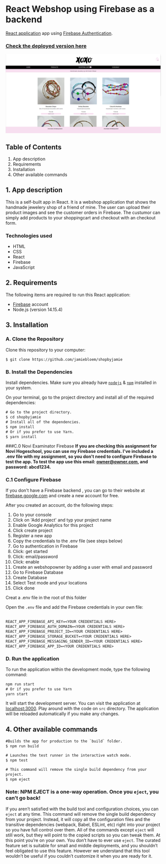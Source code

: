 # React Webshop using Firebase as a backend
[React application](https://github.nl/jamiebloem/shopbyjamie)  app using  [Firebase Authentication](https://firebase.google.com/docs/auth/).


### [Check the deployed version here](https://shopbyjamie.vercel.app/)

![img.png](img.png)


## Table of Contents
1. App description
2. Requirements
3. Installation
4. Other available commands

## 1.   App description
This is a self-built app in React. It is a webshop application that shows the handmade jewelery shop of a friend of mine. The user can upload their product images and see the customer orders in Firebase. The custumor can simply add products to your shoppingcart and checkout with an checkout form. 

### Technologies used
- HTML
- CSS
- React
- Firebase
- JavaScript

## 2.   Requirements
The following items are required to run this React application:
* [Firebase](#https://firebase.google.com/) account 
* Node.js (version 14.15.4)

## 3.   Installation
### A. Clone the Repository
Clone this repository to your computer:
```shell
$ git clone https://github.com/jamiebloem/shopbyjamie
```

### B. Install the Dependencies

Install dependencies. Make sure you already have [`nodejs`](https://nodejs.org/en/) & [`npm`](https://www.npmjs.com/) installed in your system.

On your terminal, go to the project directory and install all of the required dependencies:

```shell
# Go to the project directory.
$ cd shopbyjamie
# Install all of the dependencies.
$ npm install
# Or if you prefer to use Yarn.
$ yarn install
```
###C.0 Novi Examinator Firebase
**If you are checking this assignment for Novi Hogeschool, you can use my Firebase credentials. I've included a .env file with my assignment, so you don't need to configure Firebase to test the app.
To test the app use this email: owner@owner.com, and password: abcd1234.**


### C.1 Configure Firebase 
If you don't have a Firebase backend , you can go to their website at [firebase.google.com](https://firebase.google.com/) and create a new account for free.

After you created an account, do the following steps:
1. Go to your console
2. Click on 'Add project' and typ your project name
3. Enable Google Analytics for this project
4. Click create project
5. Register a new app
6. Copy the credentials to the .env file (see steps below)
7. Go to authentication in Firebase
8. Click: get started
9. Click: email/password
10. Click: enable
11. Create an webshopowner by adding a user with email and password
12. Go to Firebase Database
13. Create Database
14. Select Test mode and your locations
15. Click done

Creat a .env file in the root of this folder

Open the `.env` file and add the Firebase credentials in your own file:
```

REACT_APP_FIREBASE_API_KEY=<YOUR CREDENTIALS HERE>
REACT_APP_FIREBASE_AUTH_DOMAIN=<YOUR CREDENTIALS HERE>
REACT_APP_FIREBASE_PROJECT_ID=<YOUR CREDENTIALS HERE>
REACT_APP_FIREBASE_STORAGE_BUCKET=<YOUR CREDENTIALS HERE>
REACT_APP_FIREBASE_MESSAGING_SENDER_ID=<YOUR CREDENTIALS HERE>
REACT_APP_FIREBASE_APP_ID=<YOUR CREDENTIALS HERE>

```
### D. Run the application
To run the application within the development mode, type the following command:
```shell
npm run start
# Or if you prefer to use Yarn
yarn start
```
It will start the development server. You can visit the application at [localhost:3000](http://localhost:3000). Play around with the code on `src` directory. The application will be reloaded automatically if you make any changes.
## 4. Other available commands
```shell
#Builds the app for production to the `build` folder.
$ npm run build
```
```shell
# Launches the test runner in the interactive watch mode.
$ npm test
```
```shell
# This command will remove the single build dependency from your project.
$ npm eject
```
### Note: **NPM EJECT** is a one-way operation. Once you `eject`, you can’t go back!
If you aren’t satisfied with the build tool and configuration choices, you can `eject` at any time. This command will remove the single build dependency from your project.
Instead, it will copy all the configuration files and the transitive dependencies (webpack, Babel, ESLint, etc) right into your project so you have full control over them. All of the commands except `eject` will still work, but they will point to the copied scripts so you can tweak them. At this point you’re on your own.
You don’t have to ever use `eject`. The curated feature set is suitable for small and middle deployments, and you shouldn’t feel obligated to use this feature. However we understand that this tool wouldn’t be useful if you couldn’t customize it when you are ready for it.
